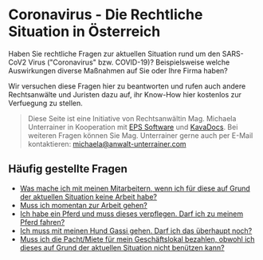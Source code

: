 # Coronavirus - Die Rechtliche Situation in Österreich

Haben Sie rechtliche Fragen zur aktuellen Situation rund um den SARS-CoV2 Virus ("Coronavirus" bzw. COVID-19)? Beispielsweise welche Auswirkungen diverse Maßnahmen auf Sie oder Ihre Firma haben?

Wir versuchen diese Fragen hier zu beantworten und rufen auch andere Rechtsanwälte und Juristen dazu auf, ihr Know-How hier kostenlos zur Verfuegung zu stellen.

> Diese Seite ist eine Initiative von Rechtsanwältin Mag. Michaela Unterrainer in Kooperation mit [EPS Software](http://www.eps-software.at) und [KavaDocs](https://www.kavadocs.com). Bei weiteren Fragen können Sie Mag. Unterrainer gerne auch per E-Mail kontaktieren: <a href="michaela@anwalt-unterrainer.com">michaela@anwalt-unterrainer.com</a>

## Häufig gestellte Fragen

* [Was mache ich mit meinen Mitarbeitern, wenn ich für diese auf Grund der aktuellen Situation keine Arbeit habe?](/firmen/arbeitgeber)
* [Muss ich momentan zur Arbeit gehen?](/privat/arbeitnehmer)
* [Ich habe ein Pferd und muss dieses verpflegen. Darf ich zu meinem Pferd fahren?](/tierhaltung/pferde)
* [Ich muss mit meinen Hund Gassi gehen. Darf ich das überhaupt noch?](/tierhaltung/haustiere)
* [Muss ich die Pacht/Miete für mein Geschäftslokal bezahlen, obwohl ich dieses auf Grund der aktuellen Situation nicht benützen kann?](/firmen/pacht)
